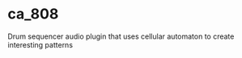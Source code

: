 # ca_808
Drum sequencer audio plugin that uses cellular automaton to create interesting patterns   
